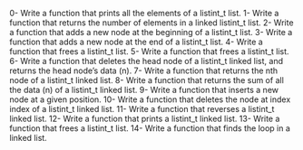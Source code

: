 0- Write a function that prints all the elements of a listint_t list.
1- Write a function that returns the number of elements in a linked listint_t list.
2- Write a function that adds a new node at the beginning of a listint_t list.
3- Write a function that adds a new node at the end of a listint_t list.
4- Write a function that frees a listint_t list.
5- Write a function that frees a listint_t list.
6- Write a function that deletes the head node of a listint_t linked list, and returns the head node’s data (n).
7- Write a function that returns the nth node of a listint_t linked list.
8- Write a function that returns the sum of all the data (n) of a listint_t linked list.
9- Write a function that inserts a new node at a given position.
10- Write a function that deletes the node at index index of a listint_t linked list.
11- Write a function that reverses a listint_t linked list.
12- Write a function that prints a listint_t linked list.
13- Write a function that frees a listint_t list.
14- Write a function that finds the loop in a linked list.
